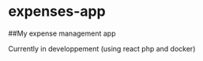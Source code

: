 # expenses-app

##My expense management app

Currently in developpement 
(using react php and docker)

